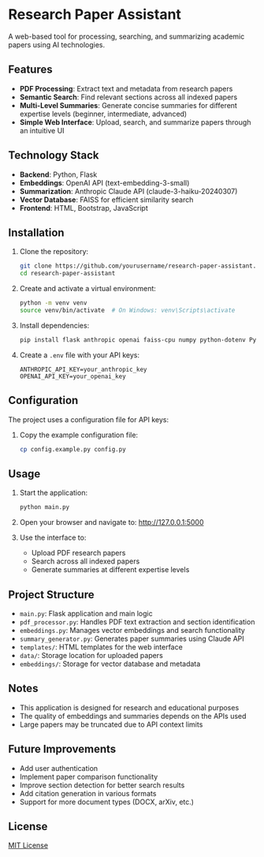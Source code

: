 # Research Paper Assistant

A web-based tool for processing, searching, and summarizing academic papers using AI technologies.

## Features

- **PDF Processing**: Extract text and metadata from research papers
- **Semantic Search**: Find relevant sections across all indexed papers
- **Multi-Level Summaries**: Generate concise summaries for different expertise levels (beginner, intermediate, advanced)
- **Simple Web Interface**: Upload, search, and summarize papers through an intuitive UI

## Technology Stack

- **Backend**: Python, Flask
- **Embeddings**: OpenAI API (text-embedding-3-small)
- **Summarization**: Anthropic Claude API (claude-3-haiku-20240307)
- **Vector Database**: FAISS for efficient similarity search
- **Frontend**: HTML, Bootstrap, JavaScript

## Installation

1. Clone the repository:
   ```bash
   git clone https://github.com/yourusername/research-paper-assistant.git
   cd research-paper-assistant
   ```

2. Create and activate a virtual environment:
   ```bash
   python -m venv venv
   source venv/bin/activate  # On Windows: venv\Scripts\activate
   ```

3. Install dependencies:
   ```bash
   pip install flask anthropic openai faiss-cpu numpy python-dotenv PyPDF2
   ```

4. Create a `.env` file with your API keys:
   ```
   ANTHROPIC_API_KEY=your_anthropic_key
   OPENAI_API_KEY=your_openai_key
   ```

## Configuration

The project uses a configuration file for API keys:

1. Copy the example configuration file:
   ```bash
   cp config.example.py config.py

## Usage

1. Start the application:
   ```bash
   python main.py
   ```

2. Open your browser and navigate to: http://127.0.0.1:5000

3. Use the interface to:
   - Upload PDF research papers
   - Search across all indexed papers
   - Generate summaries at different expertise levels

## Project Structure

- `main.py`: Flask application and main logic
- `pdf_processor.py`: Handles PDF text extraction and section identification
- `embeddings.py`: Manages vector embeddings and search functionality 
- `summary_generator.py`: Generates paper summaries using Claude API
- `templates/`: HTML templates for the web interface
- `data/`: Storage location for uploaded papers
- `embeddings/`: Storage for vector database and metadata

## Notes

- This application is designed for research and educational purposes
- The quality of embeddings and summaries depends on the APIs used
- Large papers may be truncated due to API context limits

## Future Improvements

- Add user authentication
- Implement paper comparison functionality 
- Improve section detection for better search results
- Add citation generation in various formats
- Support for more document types (DOCX, arXiv, etc.)

## License

[MIT License](LICENSE)
